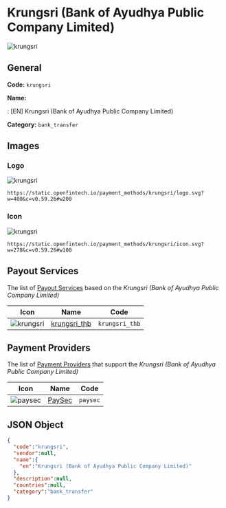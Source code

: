 
# Krungsri (Bank of Ayudhya Public Company Limited) 
![krungsri](https://static.openfintech.io/payment_methods/krungsri/logo.svg?w=400&c=v0.59.26#w200)  

## General 
**Code:** `krungsri` 
 
**Name:** 
 
:	[EN] Krungsri (Bank of Ayudhya Public Company Limited) 
 
**Category:** `bank_transfer` 
 

## Images 

### Logo 
![krungsri](https://static.openfintech.io/payment_methods/krungsri/logo.svg?w=400&c=v0.59.26#w200)  

```
https://static.openfintech.io/payment_methods/krungsri/logo.svg?w=400&c=v0.59.26#w200
```  

### Icon 
![krungsri](https://static.openfintech.io/payment_methods/krungsri/icon.svg?w=278&c=v0.59.26#w100)  

```
https://static.openfintech.io/payment_methods/krungsri/icon.svg?w=278&c=v0.59.26#w100
```  

## Payout Services 
 
The list of [Payout Services](/payout-services/) based on the _Krungsri (Bank of Ayudhya Public Company Limited)_ 

|Icon|Name|Code| 
|:---:|:---:|:---:| 
|![krungsri](https://static.openfintech.io/payout_methods/krungsri/icon.svg?w=278&c=v0.59.26#w40) |[krungsri_thb](/payout-services/krungsri_thb/)|`krungsri_thb`| 
 

## Payment Providers 
 
The list of [Payment Providers](/payment-providers/) that support the _Krungsri (Bank of Ayudhya Public Company Limited)_ 

|Icon|Name|Code| 
|:---:|:---:|:---:| 
|![paysec](https://static.openfintech.io/payment_providers/paysec/icon.svg?w=278&c=v0.59.26#w100) |[PaySec](/payment-providers/paysec/)|`paysec`| 
 

## JSON Object 

```json
{
  "code":"krungsri",
  "vendor":null,
  "name":{
    "en":"Krungsri (Bank of Ayudhya Public Company Limited)"
  },
  "description":null,
  "countries":null,
  "category":"bank_transfer"
}
```  
